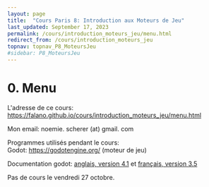 ```yaml
---
layout: page
title:  "Cours Paris 8: Introduction aux Moteurs de Jeu"
last_updated: September 17, 2023
permalink: /cours/introduction_moteurs_jeu/menu.html
redirect_from: /cours/introduction_moteurs_jeu
topnav: topnav_P8_MoteursJeu
#sidebar: P8_MoteursJeu
---
```


# 0. Menu

L'adresse de ce cours: 
<https://falano.github.io/cours/introduction_moteurs_jeu/menu.html>

Mon email: noemie. scherer (at) gmail. com

Programmes utilisés pendant le cours:  
Godot: <https://godotengine.org/> (moteur de jeu)

Documentation godot: [anglais, version 4.1](https://docs.godotengine.org/en/stable/) et [français, version 3.5](https://docs.godotengine.org/fr/latest/)

Pas de cours le vendredi 27 octobre.
